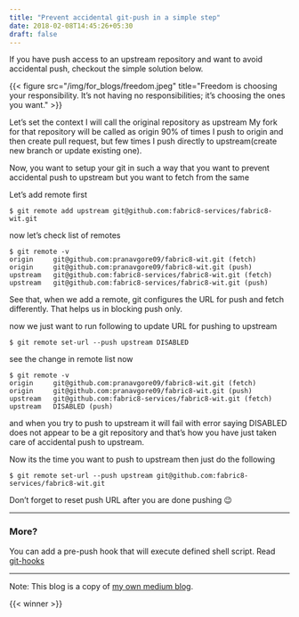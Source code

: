 ```yaml
---
title: "Prevent accidental git-push in a simple step"
date: 2018-02-08T14:45:26+05:30
draft: false
---
```


If you have push access to an upstream repository and want to avoid accidental push, checkout the simple solution below.

{{< figure src="/img/for_blogs/freedom.jpeg" title="Freedom is choosing your responsibility. It’s not having no responsibilities; it’s choosing the ones you want." >}}

Let’s set the context
I will call the original repository as upstream
My fork for that repository will be called as origin
90% of times I push to origin and then create pull request, but few times I push directly to upstream(create new branch or update existing one).


Now, you want to setup your git in such a way that you want to prevent accidental push to upstream but you want to fetch from the same


Let’s add remote first
```
$ git remote add upstream git@github.com:fabric8-services/fabric8-wit.git
```

now let’s check list of remotes
```
$ git remote -v
origin     git@github.com:pranavgore09/fabric8-wit.git (fetch)
origin     git@github.com:pranavgore09/fabric8-wit.git (push)
upstream   git@github.com:fabric8-services/fabric8-wit.git (fetch)
upstream   git@github.com:fabric8-services/fabric8-wit.git (push)
```

See that, when we add a remote, git configures the URL for push and fetch differently. That helps us in blocking push only.


now we just want to run following to update URL for pushing to upstream
```
$ git remote set-url --push upstream DISABLED
```

see the change in remote list now
```
$ git remote -v
origin     git@github.com:pranavgore09/fabric8-wit.git (fetch)
origin     git@github.com:pranavgore09/fabric8-wit.git (push)
upstream   git@github.com:fabric8-services/fabric8-wit.git (fetch)
upstream   DISABLED (push)
```
and when you try to push to upstream it will fail with error saying DISABLED does not appear to be a git repository and that’s how you have just taken care of accidental push to upstream.


Now its the time you want to push to upstream then just do the following
```
$ git remote set-url --push upstream git@github.com:fabric8-services/fabric8-wit.git
```
Don’t forget to reset push URL after you are done pushing 😉

------

### More?
You can add a pre-push hook that will execute defined shell script. Read [git-hooks](https://git-scm.com/book/gr/v2/Customizing-Git-Git-Hooks)


------
Note: This blog is a copy of [my own medium blog](https://medium.com/@pranavgore09/prevent-accidental-git-push-in-a-simple-step-55545d7821a5).



{{< winner >}}
